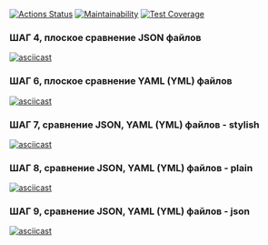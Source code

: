 [![Actions Status](https://github.com/http87/backend-project-46/actions/workflows/hexlet-check.yml/badge.svg)](https://github.com/http87/backend-project-46/actions) [![Maintainability](https://api.codeclimate.com/v1/badges/05b0d8e1e7077aeb1ad9/maintainability)](https://codeclimate.com/github/http87/backend-project-46/maintainability) [![Test Coverage](https://api.codeclimate.com/v1/badges/05b0d8e1e7077aeb1ad9/test_coverage)](https://codeclimate.com/github/http87/backend-project-46/test_coverage)

### ШАГ 4, плоское сравнение JSON файлов
[![asciicast](https://asciinema.org/a/VE7ZYlZs3LLJ5AAiaTxKgURCh.svg)](https://asciinema.org/a/VE7ZYlZs3LLJ5AAiaTxKgURCh)

### ШАГ 6, плоское сравнение YAML (YML) файлов
[![asciicast](https://asciinema.org/a/tgAUQHPVyi9vtnShSvX69X8sJ.svg)](https://asciinema.org/a/tgAUQHPVyi9vtnShSvX69X8sJ)

### ШАГ 7, сравнение JSON, YAML (YML) файлов - stylish
[![asciicast](https://asciinema.org/a/SS5vqAnXofRyYInSKhABlJevr.svg)](https://asciinema.org/a/SS5vqAnXofRyYInSKhABlJevr)

### ШАГ 8, сравнение JSON, YAML (YML) файлов - plain
[![asciicast](https://asciinema.org/a/kOya2gNPdKTF9NkLYLWNDqJaZ.svg)](https://asciinema.org/a/kOya2gNPdKTF9NkLYLWNDqJaZ)

### ШАГ 9, сравнение JSON, YAML (YML) файлов - json
[![asciicast](https://asciinema.org/a/ul24hGCkDvmOts5hSee76UhV1.svg)](https://asciinema.org/a/ul24hGCkDvmOts5hSee76UhV1)
